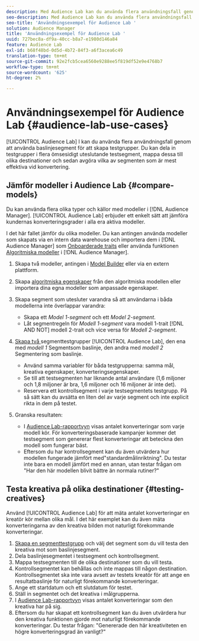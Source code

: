 ```yaml
---
description: Med Audience Lab kan du använda flera användningsfall genom att använda baslinjesegment för att skapa testgrupper. Du kan dela in testgrupper i flera ömsesidigt uteslutande testsegment, mappa dessa till olika destinationer och sedan avgöra vilka av segmenten som är mest effektiva vid konvertering.
seo-description: Med Audience Lab kan du använda flera användningsfall genom att använda baslinjesegment för att skapa testgrupper. Du kan dela in testgrupper i flera ömsesidigt uteslutande testsegment, mappa dessa till olika destinationer och sedan avgöra vilka av segmenten som är mest effektiva vid konvertering.
seo-title: 'Användningsexempel för Audience Lab '
solution: Audience Manager
title: 'Användningsexempel för Audience Lab '
uuid: 727bec8a-df9a-40cc-b8a7-e1980d146a84
feature: Audience Lab
exl-id: b68f48bd-0d5d-4b72-84f3-a6f3acea6c49
translation-type: tm+mt
source-git-commit: 92e2fcb5cea6560e9288ee5f819df52e9e4768b7
workflow-type: tm+mt
source-wordcount: '625'
ht-degree: 2%

---
```


# Användningsexempel för Audience Lab {#audience-lab-use-cases}

[!UICONTROL Audience Lab] I kan du använda flera användningsfall genom att använda baslinjesegment för att skapa testgrupper. Du kan dela in testgrupper i flera ömsesidigt uteslutande testsegment, mappa dessa till olika destinationer och sedan avgöra vilka av segmenten som är mest effektiva vid konvertering.

## Jämför modeller i Audience Lab {#compare-models}

Du kan använda flera olika typer och källor med modeller i [!DNL Audience Manager]. [!UICONTROL Audience Lab] erbjuder ett enkelt sätt att jämföra kundernas konverteringsgrader i alla era aktiva modeller.

<!-- audience-lab-compare-models.xml -->

I det här fallet jämför du olika modeller. Du kan antingen använda modeller som skapats via en intern data warehouse och importera dem i [!DNL Audience Manager] som [Onboarderade traits](../../features/traits/create-onboarded-rule-based-traits.md#create-rules-based-or-onboarded-traits) eller använda funktionen [Algoritmiska modeller](../../features/algorithmic-models/understanding-models.md) i [!DNL Audience Manager].

1. Skapa två modeller, antingen i [Model Builder](../../features/algorithmic-models/create-model.md) eller via en extern plattform.
1. Skapa [algoritmiska egenskaper](../../features/traits/create-algorithmic-traits.md) från den algoritmiska modellen eller importera dina egna modeller som anpassade egenskaper.
1. Skapa segment som utesluter varandra så att användarna i båda modellerna inte överlappar varandra:

   * Skapa ett *Model 1-segment* och ett *Model 2-segment*.
   * Låt segmentregeln för *Modell 1-segment* vara modell 1-trait [!DNL AND NOT] modell 2-trait och vice versa för *Modell 2-segment*.

1. [Skapa två ](../../features/audience-lab/audience-lab-manage-test-groups.md#create-test-groups) segmenttestgrupper  [!UICONTROL Audience Lab], den ena med  *modell 1* Segmentsom baslinje, den andra med  *modell 2* Segmentering som baslinje.

   * Använd samma variabler för båda testgrupperna: samma mål, kreativa egenskaper, konverteringsegenskaper.
   * Se till att testsegmenten har liknande antal användare (1,6 miljoner och 1,8 miljoner är bra, 1,6 miljoner och 16 miljoner är inte det).
   * Reservera ett kontrollsegment i varje testsegmentets testgrupp. På så sätt kan du avsätta en liten del av varje segment och inte explicit rikta in dem på testet.

1. Granska resultaten:

   * I [Audience Lab-rapportvyn](../../features/audience-lab/audience-lab-reporting-view.md) visas antalet konverteringar som varje modell kör. För konverteringsbaserade kampanjer kommer det testsegment som genererar flest konverteringar att beteckna den modell som fungerar bäst.
   * Eftersom du har kontrollsegment kan du även utvärdera hur modellen fungerade jämfört med&quot;standardmålinriktning&quot;. Du testar inte bara en modell jämfört med en annan, utan testar frågan om &quot;Har den här modellen blivit bättre än normala rutiner?&quot;

## Testa kreativa på olika destinationer {#testing-creatives}

<!-- audience-lab-creatives-across-destinations.xml -->

Använd [!UICONTROL Audience Lab] för att mäta antalet konverteringar en kreatör kör mellan olika mål. I det här exemplet kan du även mäta konverteringarna av den kreativa bilden mot naturligt förekommande konverteringar.

1. [Skapa en segmenttestgrupp](../../features/audience-lab/audience-lab-manage-test-groups.md#create-test-groups) och välj det segment som du vill testa den kreativa mot som baslinjesegment.
1. Dela baslinjesegmentet i testsegment och kontrollsegment.
1. Mappa testsegmenten till de olika destinationer som du vill testa.
1. Kontrollsegmentet kan behållas och inte mappas till någon destination. Kontrollsegmentet ska inte vara avsett av testets kreatör för att ange en resultatbaslinje för naturligt förekommande konverteringar.
1. Ange ett startdatum och ett slutdatum för testet.
1. Ställ in segmentet och det kreativa i målgrupperna.
1. I [Audience Lab-rapportvyn](../../features/audience-lab/audience-lab-reporting-view.md) visas antalet konverteringar som den kreativa har på sig.
1. Eftersom du har skapat ett kontrollsegment kan du även utvärdera hur den kreativa funktionen gjorde mot naturligt förekommande konverteringar. Du testar frågan: &quot;Genererade den här kreativiteten en högre konverteringsgrad än vanligt?&quot;
